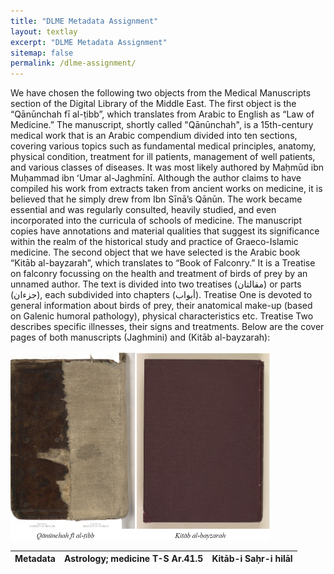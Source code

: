 ```yaml
---
title: "DLME Metadata Assignment"
layout: textlay
excerpt: "DLME Metadata Assignment"
sitemap: false
permalink: /dlme-assignment/
---
```

We have chosen the following two objects from the Medical Manuscripts section of the Digital Library of the Middle East. The first object is the “Qānūnchah fī al-ṭibb”, which translates from Arabic to English as “Law of Medicine.” The manuscript, shortly called "Qānūnchah", is a 15th-century medical work that is an Arabic compendium divided into ten sections, covering various topics such as fundamental medical principles, anatomy, physical condition, treatment for ill patients, management of well patients, and various classes of diseases. It was most likely authored by Maḥmūd ibn Muḥammad ibn ʻUmar al-Jaghmīnī. Although the author claims to have compiled his work from extracts taken from ancient works on medicine, it is believed that he simply drew from Ibn Sīnā’s Qānūn. The work became essential and was regularly consulted, heavily studied, and even incorporated into the curricula of schools of medicine. The manuscript copies have annotations and material qualities that suggest its significance within the realm of the historical study and practice of Graeco-Islamic medicine. The second object that we have selected is the Arabic book “Kitāb al-bayzarah”, which translates to “Book of Falconry.” It is a Treatise on falconry focussing on the health and treatment of birds of prey by an unnamed author. The text is divided into two treatises (مقالتان) or parts (جزءان), each subdivided into chapters (أبواب). Treatise One is devoted to general information about birds of prey, their anatomical make-up (based on Galenic humoral pathology), physical characteristics etc. Treatise Two describes specific illnesses, their signs and treatments. Below are the cover pages of both manuscripts (Jaghmini) and (Kitāb al-bayzarah):

<img src="/assets/comparison.png" style="zoom:50%"/>


| Metadata | Astrology; medicine T-S Ar.41.5 | Kitāb-i Saḥr-i hilāl |
| -------- | ------------------------------- | -------------------- |
